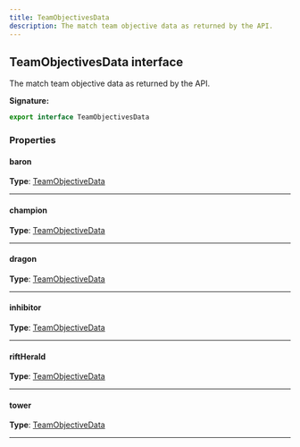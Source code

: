 ```yaml
---
title: TeamObjectivesData
description: The match team objective data as returned by the API.
---
```


## TeamObjectivesData interface

The match team objective data as returned by the API.

**Signature:**

```ts
export interface TeamObjectivesData 
```

### Properties

#### baron



**Type**: [TeamObjectiveData](/api/interfaces/teamobjectivedata)

---

#### champion



**Type**: [TeamObjectiveData](/api/interfaces/teamobjectivedata)

---

#### dragon



**Type**: [TeamObjectiveData](/api/interfaces/teamobjectivedata)

---

#### inhibitor



**Type**: [TeamObjectiveData](/api/interfaces/teamobjectivedata)

---

#### riftHerald



**Type**: [TeamObjectiveData](/api/interfaces/teamobjectivedata)

---

#### tower



**Type**: [TeamObjectiveData](/api/interfaces/teamobjectivedata)

---


